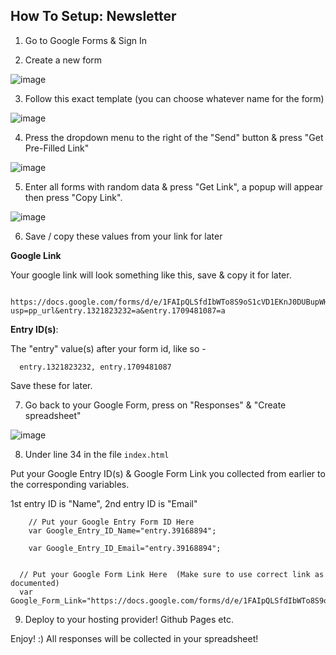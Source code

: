 ## How To Setup: Newsletter


1. Go to Google Forms & Sign In

2. Create a new form 

![image](https://user-images.githubusercontent.com/86180097/174424881-808ae090-ad35-47ee-b2d3-03a310842288.png)

3. Follow this exact template (you can choose whatever name for the form)

![image](https://user-images.githubusercontent.com/86180097/174426563-c821d933-7992-4c85-9409-178359f99d14.png)

4. Press the dropdown menu to the right of the "Send" button & press "Get Pre-Filled Link"

![image](https://user-images.githubusercontent.com/86180097/174424976-4ad07d02-d8de-4efc-b315-368d0f554b2d.png)

5. Enter all forms with random data & press "Get Link", a popup will appear then press "Copy Link".

![image](https://user-images.githubusercontent.com/86180097/174425028-f3d0aafa-de2c-4951-9fa7-147e92fa5d1c.png)

6. Save / copy these values from your link for later

<b> Google Link</b>

Your google link will look something like this, save & copy it for later. 

      https://docs.google.com/forms/d/e/1FAIpQLSfdIbWTo8S9oS1cVD1EKnJ0DUBupWHb1nma0FdBvtnPuZauqw/viewform?usp=pp_url&entry.1321823232=a&entry.1709481087=a
       
       
     
<b>Entry ID(s)</b>:

The "entry" value(s) after your form id, like so -

      entry.1321823232, entry.1709481087


Save these for later. 


7. Go back to your Google Form, press on "Responses" & "Create spreadsheet"

![image](https://user-images.githubusercontent.com/86180097/174425184-aff8d5ad-ec6d-4496-8194-715a3570177f.png)


          
8. Under line 34 in the file <code>index.html</code>
 
Put your Google Entry ID(s)  & Google Form Link you collected from earlier to the corresponding variables. 

1st entry ID is "Name", 2nd entry ID is "Email"

 
        
        // Put your Google Entry Form ID Here
        var Google_Entry_ID_Name="entry.39168894";
  
        var Google_Entry_ID_Email="entry.39168894";  
    
    
      // Put your Google Form Link Here  (Make sure to use correct link as documented)
      var Google_Form_Link="https://docs.google.com/forms/d/e/1FAIpQLSfdIbWTo8S9oS1cVD1EKnJ0DUBupWHb1nma0FdBvtnPuZauqw/formResponse?"  
  
  


9. Deploy to your hosting provider! Github Pages etc. 

Enjoy! :) All responses will be collected in your spreadsheet! 
 
 
  
